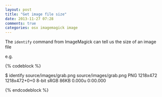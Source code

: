 ```yaml
---
layout: post
title: "Get image file size"
date: 2013-11-27 07:28
comments: true
categories: osx imagemagick image 
---
```


The `identify` command from ImageMagick can tell us the size of an image file 


e.g.

{% codeblock %}

$ identify source/images/grab.png 
source/images/grab.png PNG 1218x472 1218x472+0+0 8-bit sRGB 86KB 0.000u 0:00.000

{% endcodeblock %}
